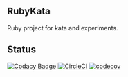 ## RubyKata

Ruby project for kata and experiments.

## Status
[![Codacy Badge](https://api.codacy.com/project/badge/Grade/e7d8d0bf7b7a4c31b955270ac45f4e80)](https://www.codacy.com/app/19graff91/ruby_kata?utm_source=github.com&utm_medium=referral&utm_content=AndreiPiatrou/ruby_kata&utm_campaign=badger)
[![CircleCI](https://circleci.com/gh/AndreiPiatrou/ruby_kata/tree/master.svg?style=svg)](https://circleci.com/gh/AndreiPiatrou/ruby_kata/tree/master) [![codecov](https://codecov.io/gh/AndreiPiatrou/ruby_kata/branch/master/graph/badge.svg)](https://codecov.io/gh/AndreiPiatrou/ruby_kata)